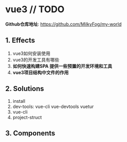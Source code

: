 # vue3 // TODO

**Github仓库地址**: <https://github.com/MilkyFog/my-world>

## 1. **Effects**

1. vue3如何安装使用
2. vue3的开发工具有哪些
3. **如何快速构建SPA 提供一些预置的开发环境和工具**
4. **vue3项目结构中文件的作用**

## 2. **Solutions**

1. install
2. dev-tools: vue-cli vue-devtools vuetur
3. vue-cli
4. project-struct

## 3. **Components**
